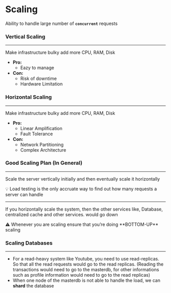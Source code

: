# Scaling

Ability to handle large number of **`concurrent`** requests

### Vertical Scaling

---

Make infrastructure bulky add more CPU, RAM, Disk

- **Pro:**
  - Eazy to manage
- **Con:**
  - Risk of downtime
  - Hardware Limitation

### Horizontal Scaling

---

Make infrastructure bulky add more CPU, RAM, Disk

- **Pro:**
  - Linear Amplification
  - Fault Tolerance
- **Con:**
  - Network Partitioning
  - Complex Architecture

### Good Scaling Plan (In General)

---

Scale the server vertically initially and then eventually scale it horizontally

<aside>
💡 Load testing is the only accruate way to find out how many requests a server can handle

</aside>

---

If you horizontally scale the system, then the other services like, Database, centralized cache and other services. would go down

<aside>
⚠️ Whenever you are scaling ensure that you’re doing **BOTTOM-UP** scaling

</aside>

### Scaling Databases

---

- For a read-heavy system like Youtube, you need to use read-replicas. So that all the read requests would go to the read replicas. (Reading the transactions would need to go to the masterdb, for other informations such as profile information would need to go to the read replicas)
- When one node of the masterdb is not able to handle the load, we can **shard** the database
